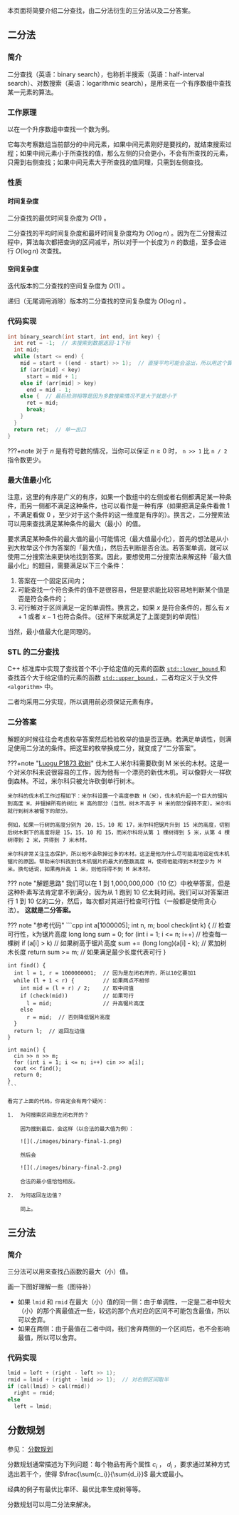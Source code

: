 本页面将简要介绍二分查找，由二分法衍生的三分法以及二分答案。

## 二分法

### 简介

二分查找（英语：binary search），也称折半搜索（英语：half-interval search）、对数搜索（英语：logarithmic search），是用来在一个有序数组中查找某一元素的算法。

### 工作原理

以在一个升序数组中查找一个数为例。

它每次考察数组当前部分的中间元素，如果中间元素刚好是要找的，就结束搜索过程；如果中间元素小于所查找的值，那么左侧的只会更小，不会有所查找的元素，只需到右侧查找；如果中间元素大于所查找的值同理，只需到左侧查找。

### 性质

#### 时间复杂度

二分查找的最优时间复杂度为 $O(1)$ 。

二分查找的平均时间复杂度和最坏时间复杂度均为 $O(\log n)$ 。因为在二分搜索过程中，算法每次都把查询的区间减半，所以对于一个长度为 $n$ 的数组，至多会进行 $O(\log n)$ 次查找。

#### 空间复杂度

迭代版本的二分查找的空间复杂度为 $O(1)$ 。

递归（无尾调用消除）版本的二分查找的空间复杂度为 $O(\log n)$ 。

### 代码实现

```cpp
int binary_search(int start, int end, int key) {
  int ret = -1;  // 未搜索到数据返回-1下标
  int mid;
  while (start <= end) {
    mid = start + ((end - start) >> 1);  // 直接平均可能会溢出，所以用这个算法
    if (arr[mid] < key)
      start = mid + 1;
    else if (arr[mid] > key)
      end = mid - 1;
    else {  // 最后检测相等是因为多数搜索情况不是大于就是小于
      ret = mid;
      break;
    }
  }
  return ret;  // 单一出口
}
```

???+note
    对于 $n$ 是有符号数的情况，当你可以保证 $n\ge 0$ 时， `n >> 1` 比 `n / 2` 指令数更少。

### 最大值最小化

注意，这里的有序是广义的有序，如果一个数组中的左侧或者右侧都满足某一种条件，而另一侧都不满足这种条件，也可以看作是一种有序（如果把满足条件看做 $1$ ，不满足看做 $0$ ，至少对于这个条件的这一维度是有序的）。换言之，二分搜索法可以用来查找满足某种条件的最大（最小）的值。

要求满足某种条件的最大值的最小可能情况（最大值最小化），首先的想法是从小到大枚举这个作为答案的「最大值」，然后去判断是否合法。若答案单调，就可以使用二分搜索法来更快地找到答案。因此，要想使用二分搜索法来解这种「最大值最小化」的题目，需要满足以下三个条件：

1. 答案在一个固定区间内；
2. 可能查找一个符合条件的值不是很容易，但是要求能比较容易地判断某个值是否是符合条件的；
3. 可行解对于区间满足一定的单调性。换言之，如果 $x$ 是符合条件的，那么有 $x + 1$ 或者 $x - 1$ 也符合条件。（这样下来就满足了上面提到的单调性）

当然，最小值最大化是同理的。

### STL 的二分查找

C++ 标准库中实现了查找首个不小于给定值的元素的函数 [ `std::lower_bound` ](https://zh.cppreference.com/w/cpp/algorithm/lower_bound) 和查找首个大于给定值的元素的函数 [ `std::upper_bound` ](https://zh.cppreference.com/w/cpp/algorithm/upper_bound) ，二者均定义于头文件 `<algorithm>` 中。

二者均采用二分实现，所以调用前必须保证元素有序。

### 二分答案

解题的时候往往会考虑枚举答案然后检验枚举的值是否正确。若满足单调性，则满足使用二分法的条件。把这里的枚举换成二分，就变成了“二分答案”。

???+note "[Luogu P1873 砍树](https://www.luogu.com.cn/problem/P1873)"
    伐木工人米尔科需要砍倒 M 米长的木材。这是一个对米尔科来说很容易的工作，因为他有一个漂亮的新伐木机，可以像野火一样砍倒森林。不过，米尔科只被允许砍倒单行树木。
    
    米尔科的伐木机工作过程如下：米尔科设置一个高度参数 H（米），伐木机升起一个巨大的锯片到高度 H，并锯掉所有的树比 H 高的部分（当然，树木不高于 H 米的部分保持不变）。米尔科就行到树木被锯下的部分。
    
    例如，如果一行树的高度分别为 20，15，10 和 17，米尔科把锯片升到 15 米的高度，切割后树木剩下的高度将是 15，15，10 和 15，而米尔科将从第 1 棵树得到 5 米，从第 4 棵树得到 2 米，共得到 7 米木材。
    
    米尔科非常关注生态保护，所以他不会砍掉过多的木材。这正是他为什么尽可能高地设定伐木机锯片的原因。帮助米尔科找到伐木机锯片的最大的整数高度 H，使得他能得到木材至少为 M 米。换句话说，如果再升高 1 米，则他将得不到 M 米木材。

??? note "解题思路"
    我们可以在 1 到 1,000,000,000（10 亿）中枚举答案，但是这种朴素写法肯定拿不到满分，因为从 1 跑到 10 亿太耗时间。我们可以对答案进行 1 到 10 亿的二分，然后，每次都对其进行检查可行性（一般都是使用贪心法）。 **这就是二分答案。** 

??? note "参考代码"
    ```cpp
    int a[1000005];
    int n, m;
    bool check(int k) {  // 检查可行性，k为锯片高度
      long long sum = 0;
      for (int i = 1; i <= n; i++)       // 检查每一棵树
        if (a[i] > k)                    // 如果树高于锯片高度
          sum += (long long)(a[i] - k);  // 累加树木长度
      return sum >= m;                   // 如果满足最少长度代表可行
    }
    
    int find() {
      int l = 1, r = 1000000001;  // 因为是左闭右开的，所以10亿要加1
      while (l + 1 < r) {         // 如果两点不相邻
        int mid = (l + r) / 2;    // 取中间值
        if (check(mid))           // 如果可行
          l = mid;                // 升高锯片高度
        else
          r = mid;  // 否则降低锯片高度
      }
      return l;  // 返回左边值
    }
    
    int main() {
      cin >> n >> m;
      for (int i = 1; i <= n; i++) cin >> a[i];
      cout << find();
      return 0;
    }
    ```
    
    看完了上面的代码，你肯定会有两个疑问：
    
    1.  为何搜索区间是左闭右开的？
    
        因为搜到最后，会这样（以合法的最大值为例）：
    
        ![](./images/binary-final-1.png)
    
        然后会
    
        ![](./images/binary-final-2.png)
    
        合法的最小值恰恰相反。
    
    2.  为何返回左边值？
    
        同上。

## 三分法

### 简介

三分法可以用来查找凸函数的最大（小）值。

画一下图好理解一些（图待补）

- 如果 `lmid` 和 `rmid` 在最大（小）值的同一侧：由于单调性，一定是二者中较大（小）的那个离最值近一些，较远的那个点对应的区间不可能包含最值，所以可以舍弃。
- 如果在两侧：由于最值在二者中间，我们舍弃两侧的一个区间后，也不会影响最值，所以可以舍弃。

### 代码实现

```cpp
lmid = left + (right - left >> 1);
rmid = lmid + (right - lmid >> 1);  // 对右侧区间取半
if (cal(lmid) > cal(rmid))
  right = rmid;
else
  left = lmid;
```

## 分数规划

参见： [分数规划](../misc/frac-programming.md) 

分数规划通常描述为下列问题：每个物品有两个属性 $c_i$ ， $d_i$ ，要求通过某种方式选出若干个，使得 $\frac{\sum{c_i}}{\sum{d_i}}$ 最大或最小。

经典的例子有最优比率环、最优比率生成树等等。

分数规划可以用二分法来解决。
